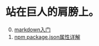 # 站在巨人的肩膀上。
 0. [markdown入门](http://xianbai.me/learn-md/article/about/helloworld.html)
 1. [npm package.json属性详解](https://www.cnblogs.com/tzyy/p/5193811.html#_h1_13)
